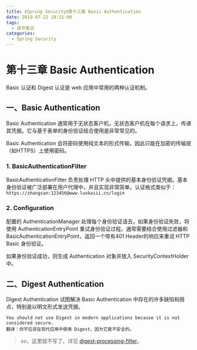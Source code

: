 ```yaml
---
title: 《Spring Security》第十三章 Basic Authentication
date: 2019-07-22 18:31:00
tags: 
  - 读书笔记
categories:
  - Spring Security
---
```


# 第十三章 Basic Authentication

Basic 认证和 Digest 认证是 web 应用中常用的两种认证机制。

## 一、Basic Authentication

Basic Authentication 通常用于无状态客户机，无状态客户机在每个请求上，传递其凭据。它与基于表单的身份验证结合使用是非常常见的。

Basic Authentication 会将密码使用纯文本的形式传输，因此只能在加密的传输层（如HTTPS）上使用密码。

### 1. BasicAuthenticationFilter

BasicAuthenticationFilter 负责处理 HTTP 头中提供的基本身份验证凭据。基本身份验证被广泛部署在用户代理中，并且实现非常简单。认证格式类似于：`https://zhangsan:123456@www.luokaiii.cn/login`

### 2. Configuration

配置的 AuthenticationManager 处理每个身份验证请去，如果身份验证失败，将使用 AuthenticationEntryPoint 重试身份验证过程。通常需要结合使用过滤器和 BasicAuthenticationEntryPoint，返回一个带有401 Header的响应来重试 HTTP Basic 身份验证。

如果身份验证成功，则生成 Authentication 对象并放入 SecurityContextHolder 中。

## 二、Digest Authentication

Digest Authentication 试图解决 Basic Authentication 中存在的许多缺陷和弱点，特别是以明文形式发送凭据。

```text
You should not use Digest in modern applications because it is not considered secure. 
翻译：你不应该在现代应用中使用 Digest，因为它是不安全的。
```

> so，这里就不写了。详见 [digest-processing-filter](<https://docs.spring.io/spring-security/site/docs/5.0.5.RELEASE/reference/htmlsingle/#digest-processing-filter>)。
